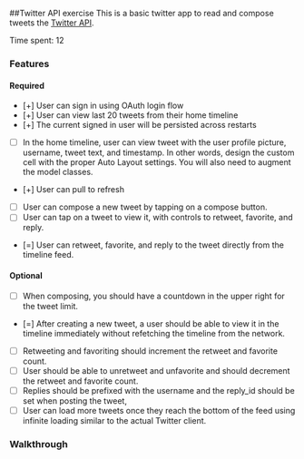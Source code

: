 ##Twitter API exercise
This is a basic twitter app to read and compose tweets the [Twitter API](https://apps.twitter.com/).

Time spent: 12

### Features

#### Required

- [+] User can sign in using OAuth login flow
- [+] User can view last 20 tweets from their home timeline
- [+] The current signed in user will be persisted across restarts
- [ ] In the home timeline, user can view tweet with the user profile picture, username, tweet text, and timestamp.  In other words, design the custom cell with the proper Auto Layout settings.  You will also need to augment the model classes.
- [+] User can pull to refresh
- [ ] User can compose a new tweet by tapping on a compose button.
- [ ] User can tap on a tweet to view it, with controls to retweet, favorite, and reply.
- [=] User can retweet, favorite, and reply to the tweet directly from the timeline feed.

#### Optional

- [ ] When composing, you should have a countdown in the upper right for the tweet limit.
- [=] After creating a new tweet, a user should be able to view it in the timeline immediately without refetching the timeline from the network.
- [ ] Retweeting and favoriting should increment the retweet and favorite count.
- [ ] User should be able to unretweet and unfavorite and should decrement the retweet and favorite count.
- [ ] Replies should be prefixed with the username and the reply_id should be set when posting the tweet,
- [ ] User can load more tweets once they reach the bottom of the feed using infinite loading similar to the actual Twitter client.

### Walkthrough

